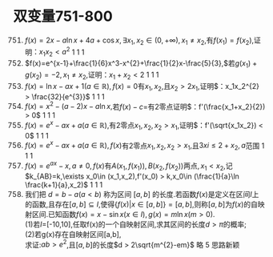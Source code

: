# 双变量751-800
751. $f(x)=2x-a\ln x+4a+\cos x,\exists x_1,x_2\in (0,+\infty),x_1\neq x_2,$有$f(x_1)=f(x_2),$证明$：x_1x_2 < a^{2}$	1	1	1
752. $f(x)=e^{x-1}+\frac{1}{6}x^3-x^{2}+\frac{1}{2}x-\frac{5}{3},$若$g(x_1)+g(x_2)=-2,x_1\neq x_2,$证明$：x_1+x_2 < 2$	1	1	1
753. $f(x)=\ln x-ax+1(a\in \mathbb{R}),f(x)=0$有$x_1,x_2,$且$x_2 > 2x_1,$证明$：x_1x_2^{2} > \frac{32}{e^{3}}$	1	1	1
754. $f(x)=x^{2}-(a-2)x-a\ln x,$若$f(x)-c=$有$2$零点证明$：f'(\frac{x_1+x_2}{2}) > 0$	1	1	1
755. $f(x)=e^{x}-ax+a(a\in \mathbb{R}),$有$2$零点$x_1,x_2,x_2 > x_1,$证明$：f'(\sqrt{x_1x_2}) < 0$	1	1	1
756. $f(x)=e^{x}-ax+a(a\in \mathbb{R}),f(x)$有$2$零点$x_1,x_2,x_2 > x_1,$且$3xi\le 2+x_2,a$范围	1	1	1
757. $f(x)=e^{ax}-x,a\neq 0,f(x)$有$A(x_1,f(x_1)),B(x_2,f(x_2))$两点$,x_1 < x_2,$记$k_{AB}=k,\exists x_0\in (x_1,x_2),f'(x_0) > k,x_0\in (\frac{1}{a}\ln \frac{k+1}{a},x_2)$	1	1	1
758. 我们把 $d=b-a(a < b)$ 称为区间 $[a,b]$ 的长度.若函数$f(x)$是定义在区间$I$上的函数,且存在$[a,b]\subseteq I$,使得$\{f(x)|x \in [a,b]\}=[a,b]$,则称$[a,b]$为$f(x)$的自映射区间.已知函数$f(x)=x- \sin x(x \in I),g(x)=m \ln x(m > 0)$.<br>(1)若$I$=[-10,10],任取f(x)的一个自映射区间,求其区间的长度$d > \pi$的概率;<br>(2)若g(x)存在自映射区间[a,b],<br>求证:$ab > e^{2}$,且$[a,b]$的长度$d > 2\sqrt{m^{2}-em}$	略	5	思路新颖